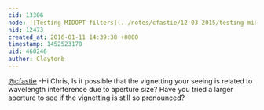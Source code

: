 ```yaml
---
cid: 13306
node: ![Testing MIDOPT filters](../notes/cfastie/12-03-2015/testing-midopt-filters)
nid: 12473
created_at: 2016-01-11 14:39:38 +0000
timestamp: 1452523178
uid: 460246
author: Claytonb
---
```


[@cfastie](/profile/cfastie) -Hi Chris, Is it possible that the vignetting your seeing is related to wavelength interference due to aperture size? Have you tried a larger aperture to see if the vignetting is still so pronounced?